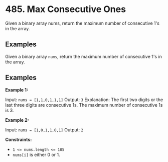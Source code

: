 # 485. Max Consecutive Ones

Given a binary array nums, return the maximum number of consecutive 1's in the array.

## Examples

Given a binary array `nums`, return the maximum number of consecutive 1's in the array.

## Examples

**Example 1:**

Input: `nums = [1,1,0,1,1,1]`
Output: `3`
Explanation: The first two digits or the last three digits are consecutive 1s. The maximum number of consecutive 1s is 3.

**Example 2:**

Input: `nums = [1,0,1,1,0,1]`
Output: `2`

**Constraints:**

- `1 <= nums.length <= 105`
- `nums[i]` is either 0 or 1.